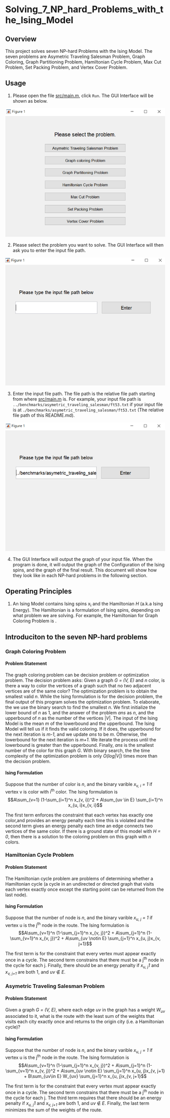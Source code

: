 # Solving_7_NP_hard_Problems_with_the_Ising_Model
## Overview
   This project solves seven NP-hard Problems with the Ising Model. The seven problems are Asymetric Traveling Salesman Problem, Graph Coloring, Graph Partitioning Problem, Hamiltonian Cycle Problem, Max Cut Problem, Set Packing Problem, and Vertex Cover Problem.

## Usage
   1. Please open the file [src/main.m](./src/main.m), click ``Run``. The GUI Interface will be shown as below.

   ![](./figures/select_problem.PNG)

   2. Please select the problem you want to solve. The GUI Interface will then ask you to enter the input file path.

   ![](./figures/path_blank.PNG)

   3. Enter the input file path. The file path is the relative file path starting from where [src/main.m](./src/main.m) is. For example, your input file path is ``../benchmarks/asymetric_traveling_salesman/ft53.txt`` if your input file is at ``./benchmarks/asymetric_traveling_salesman/ft53.txt`` (The relative file path of this README.md).

   ![](./figures//path_example.PNG)

   4. The GUI Interface will output the graph of your input file. When the program is done, it will output the graph of the Configuration of the Ising spins, and the graph of the final result. This document will show how they look like in each NP-hard problems in the following section.

## Operating Principles
   1. An Ising Model contains Ising spins x<sub>i</sub> and the Hamiltonian  *H* (a.k.a Ising Energy). The Hamiltonian is a formulation of Ising spins, depending on what problem we are solving. For example, the Hamiltonian for Graph Coloring Problem is . 

## Introduciton to the seven NP-hard problems

### Graph Coloring Problem

#### Problem Statement
   The graph coloring problem can be decision problem or optimization problem. The decision problem asks: Given a graph *G = (V, E)* and *n* color, is there a way to color the vertices of a graph such that no two adjacent vertices are of the same color? The optimization problem is to obtain the smallest valid *n*. While the Ising formulation is for the decision problem, the final output of this program solves the optimization problem. To elaborate, the we use the binary search to find the smallest *n*. We first initialize the lower bound of *n* as 1, and the answer of the problem *ans* as *n*, and the upperbound of *n* as the number of the vertices |*V*|. The input of the Ising Model is the mean *m* of the lowerbound and the upperbound. The Ising Model will tell us if it finds the valid coloring. If it does, the upperbound for the next iteration is *m-1*, and we update *ans* to be *m*. Otherwise, the lowerbound for the next iteration is *m+1*. We iterate the process until the lowerbound is greater than the upperbound. Finally, *ans* is the smallest number of the color for this graph *G*. With binary search, the the time complexity of the optimization problem is only *O(log|V|)* times more than the decision problem.

#### Ising Formulation
   Suppose that the number of color is *n*, and the binary varible *x<sub>v, i</sub> = 1* if vertex v is color with i<sup>th</sup> color. The Ising formulation is
   $$A\sum_{v=1} (1-\sum_{i=1}^n x_{v, i})^2 + A\sum_{uv \in E} \sum_{i=1}^n x_{u, i}x_{v, i}$$

   The first term enforces the constraint that each vertex has exactly one color,and provides an energy penalty each time this is violated and the second term gives an energy penalty each time an edge connects two vertices of the same color. If there is a ground state of this model with *H = 0*, then there is a solution to the coloring problem on this graph with *n* colors.

### Hamiltonian Cycle Problem

#### Problem Statement
   The Hamiltonian cycle problem are problems of determining whether a Hamiltonian cycle (a cycle in an undirected or directed graph that visits each vertex exactly once except the starting point can be returned from the last node).

#### Ising Formulation
   Suppose that the number of node is *n*, and the binary varible *x<sub>u, j</sub> = 1* if vertex u is the j<sup>th</sup> node in the route. The Ising formulation is
   $$A\sum_{v=1}^n (1-\sum_{j=1}^n x_{v, j})^2 + A\sum_{j=1}^n (1-\sum_{v=1}^n x_{v, j})^2 + A\sum_{uv \notin E} \sum_{j=1}^n x_{u, j}x_{v, j+1}$$

   The first term is for the constraint that every vertex must appear exactly once in a cycle. The second term constrains that there must be a j<sup>th</sup> node in the cycle for each j. Finally, there should be an energy penalty if *x<sub>u, j</sub>1* and *x<sub>v, j+1</sub>* are both 1, and *uv* $\notin$ *E*.

### Asymetric Traveling Salesman Problem

#### Problem Statement
   Given a graph *G = (V, E)*, where each edge *uv* in the graph has a weight *W<sub>uv</sub>* associated to it, what is the route with the least sum of the weights that visits each city exactly once and returns to the origin city (i.e. a Hamiltonian cycle)?

#### Ising Formulation
   Suppose that the number of node is *n*, and the binary varible *x<sub>u, j</sub> = 1* if vertex u is the j<sup>th</sup> node in the route. The Ising formulation is
   $$A\sum_{v=1}^n (1-\sum_{j=1}^n x_{v, j})^2 + A\sum_{j=1}^n (1-\sum_{v=1}^n x_{v, j})^2 + A\sum_{uv \notin E} \sum_{j=1}^n x_{u, j}x_{v, j+1} + B\sum_{uv\in E} W_{uv} \sum_{j=1}^n x_{u, j}x_{v, j+1}$$

   The first term is for the constraint that every vertex must appear exactly once in a cycle. The second term constrains that there must be a j<sup>th</sup> node in the cycle for each j. The third term requires that there should be an energy penalty if *x<sub>u, j</sub>1* and *x<sub>v, j+1</sub>* are both 1, and *uv* $\notin$ *E*. Finally, the last term minimizes the sum of the weights of the route.